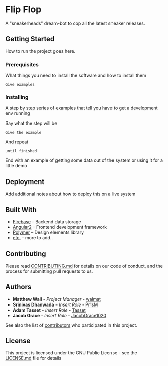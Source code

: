 # Flip Flop

A "sneakerheads" dream-bot to cop all the latest sneaker releases.

## Getting Started

How to run the project goes here.

### Prerequisites

What things you need to install the software and how to install them

```
Give examples
```

### Installing

A step by step series of examples that tell you have to get a development env running

Say what the step will be

```
Give the example
```

And repeat

```
until finished
```

End with an example of getting some data out of the system or using it for a little demo

## Deployment

Add additional notes about how to deploy this on a live system

## Built With

* [Firebase](https://firebase.google.com) – Backend data storage
* [Angular2](https://angular.io) – Frontend development framework
* [Polymer](https://elements.polymer-project.org) – Design elements library 
* [etc.]() – more to add..


## Contributing

Please read [CONTRIBUTING.md](https://gist.github.com/walmat/) for details on our code of conduct, and the process for submitting pull requests to us.

## Authors

* **Matthew Wall** - *Project Manager* - [walmat](https://github.com/walmat)
* **Srinivas Dhanwada** - *Insert Role* - [Pr1sM](https://github.com/Pr1sM)
* **Adam Tasset** - *Insert Role* - [Tasset](https://github.com/Tasset)
* **Jacob Grace** - *Insert Role* - [JacobGrace1020](https://github.com/JacobGrace1020)


See also the list of [contributors](https://github.com/your/project/contributors) who participated in this project.

## License

This project is licensed under the GNU Public License - see the [LICENSE.md](LICENSE.md) file for details

